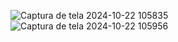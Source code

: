![Captura de tela 2024-10-22 105835](https://github.com/user-attachments/assets/3f155ed9-84bd-4e4e-9676-22f1ea4b14f6)
![Captura de tela 2024-10-22 105956](https://github.com/user-attachments/assets/932760fe-eb5a-4b45-9cd8-fa0dfe93399e)
